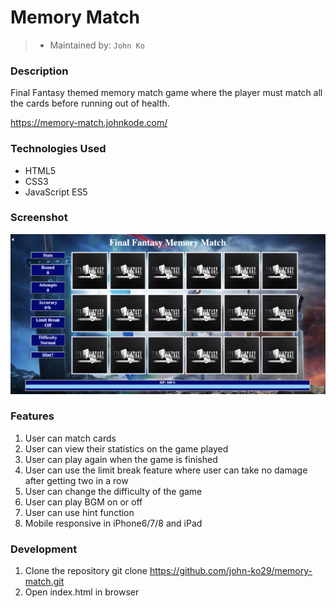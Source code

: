 # Memory Match

> - Maintained by: `John Ko`


### Description
Final Fantasy themed memory match game where the player must match all the cards before running out of health.

https://memory-match.johnkode.com/

### Technologies Used
* HTML5
* CSS3
* JavaScript ES5

### Screenshot
![Image of Memory Match](./assets/images/screenshot.png)

### Features
1. User can match cards
1. User can view their statistics on the game played
1. User can play again when the game is finished
1. User can use the limit break feature where user can take no damage after getting two in a row
1. User can change the difficulty of the game
1. User can play BGM on or off
1. User can use hint function
1. Mobile responsive in iPhone6/7/8 and iPad

### Development
1. Clone the repository
    git clone https://github.com/john-ko29/memory-match.git
1. Open index.html in browser
